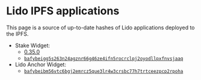 # Lido IPFS applications

This page is a source of up-to-date hashes of Lido applications deployed to the IPFS.

- Stake Widget:
  - [0.35.0](https://github.com/lidofinance/ethereum-staking-widget/releases/tag/0.35.0)
  - [`bafybeigg5s263n24agznr66g46ze4ifn5rocrclpj2oyodllpxfnvsjaaq`](https://bafybeigg5s263n24agznr66g46ze4ifn5rocrclpj2oyodllpxfnvsjaaq.ipfs.cf-ipfs.com)
- Lido Anchor Widget:
  - [`bafybeibm56vtc6bgj2emrcz5que3lr4w3crsbc77h7trtceezpcp2rpoha`](https://bafybeibm56vtc6bgj2emrcz5que3lr4w3crsbc77h7trtceezpcp2rpoha.ipfs.cf-ipfs.com)
